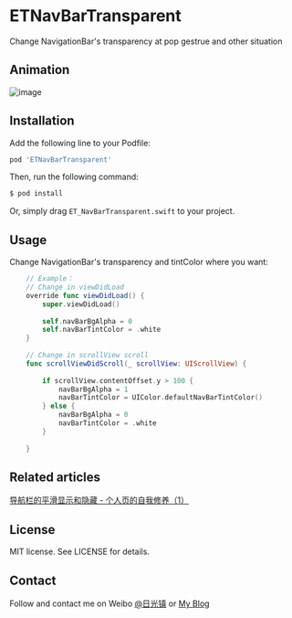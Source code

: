 # ETNavBarTransparent
Change NavigationBar's transparency at pop gestrue and other situation

## Animation
![image](https://github.com/EnderTan/ETNavBarTransparentDemo/blob/master/navDemo.gif)

## Installation
Add the following line to your Podfile:
```ruby
pod 'ETNavBarTransparent'
```

Then, run the following command:
```bash
$ pod install
```

Or, simply drag `ET_NavBarTransparent.swift` to your project.

## Usage

Change NavigationBar's transparency and tintColor where you want:

```swift
    // Example：
    // Change in viewDidLoad
    override func viewDidLoad() {
        super.viewDidLoad()
        
        self.navBarBgAlpha = 0
        self.navBarTintColor = .white
    }
    
    // Change in scrollView scroll
    func scrollViewDidScroll(_ scrollView: UIScrollView) {
        
        if scrollView.contentOffset.y > 100 {
            navBarBgAlpha = 1
            navBarTintColor = UIColor.defaultNavBarTintColor()
        } else {
            navBarBgAlpha = 0
            navBarTintColor = .white
        }
        
    }
```


## Related articles
[导航栏的平滑显示和隐藏 - 个人页的自我修养（1）](http://www.jianshu.com/p/454b06590cf1)

## License
MIT license. See LICENSE for details.

## Contact
Follow and contact me on Weibo [@日光镇](http://weibo.com/endertan) or [My Blog](http://www.jianshu.com/u/a958e552973b)
